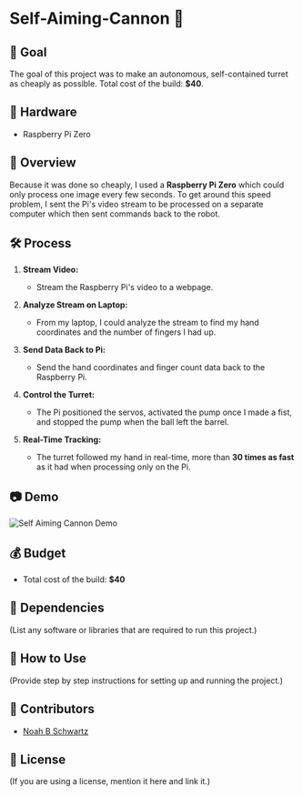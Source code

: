 # Self-Aiming-Cannon 🎯

## 🎯 Goal

The goal of this project was to make an autonomous, self-contained turret as cheaply as possible. Total cost of the build: **$40**.

## 🥧 Hardware

- Raspberry Pi Zero 

## 🚀 Overview

Because it was done so cheaply, I used a **Raspberry Pi Zero** which could only process one image every few seconds. To get around this speed problem, I sent the Pi's video stream to be processed on a separate computer which then sent commands back to the robot. 

## 🛠 Process

1. **Stream Video:** 
   - Stream the Raspberry Pi's video to a webpage.
   
2. **Analyze Stream on Laptop:** 
   - From my laptop, I could analyze the stream to find my hand coordinates and the number of fingers I had up.
   
3. **Send Data Back to Pi:** 
   - Send the hand coordinates and finger count data back to the Raspberry Pi.
   
4. **Control the Turret:** 
   - The Pi positioned the servos, activated the pump once I made a fist, and stopped the pump when the ball left the barrel.
   
5. **Real-Time Tracking:** 
   - The turret followed my hand in real-time, more than **30 times as fast** as it had when processing only on the Pi.

## 📷 Demo

![Self Aiming Cannon Demo](https://github.com/NoahBSchwartz/Self-Aiming-Cannon/assets/44248582/719d333b-5602-4cad-a93b-8f3a38d87380)

## 💰 Budget

- Total cost of the build: **$40**

## 📑 Dependencies

(List any software or libraries that are required to run this project.)

## 🚀 How to Use

(Provide step by step instructions for setting up and running the project.)

## 🤝 Contributors

- [Noah B Schwartz](https://github.com/NoahBSchwartz)

## 📝 License

(If you are using a license, mention it here and link it.)
